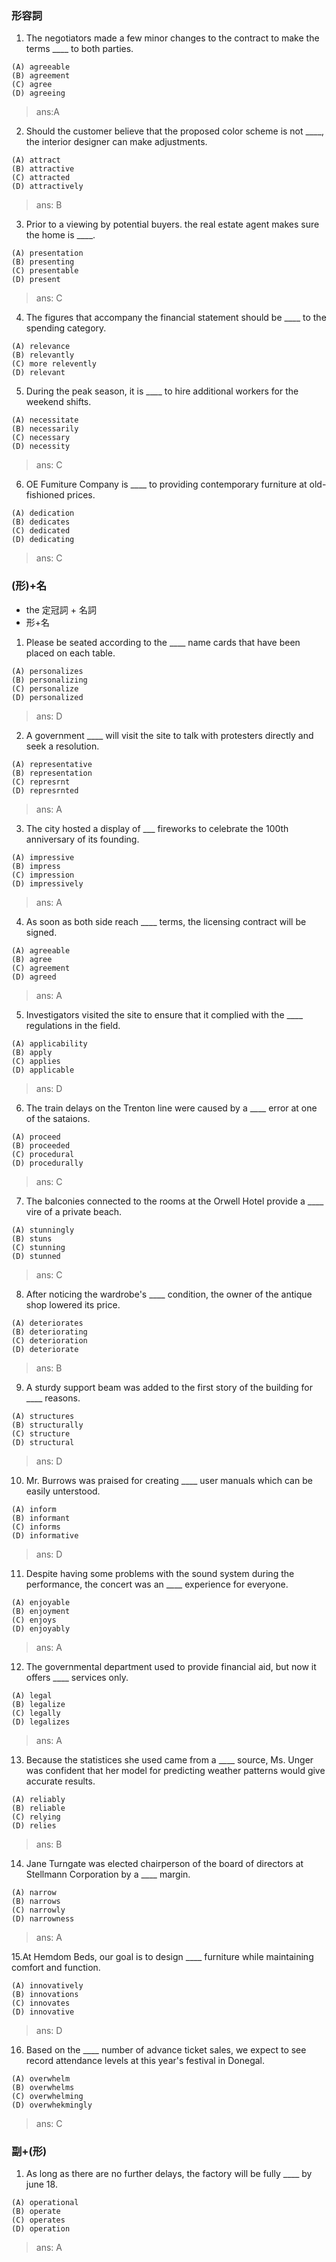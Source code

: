 ### 形容詞
1. The negotiators made a few minor changes to the contract to make the terms ____ to both parties.
```
(A) agreeable
(B) agreement
(C) agree
(D) agreeing
```
> ans:A

2. Should the customer believe that the proposed color scheme is not ____, the interior designer can make adjustments.
```
(A) attract
(B) attractive
(C) attracted
(D) attractively
```
> ans: B

3. Prior to a viewing by potential buyers. the real estate agent makes sure the home is ____.
```
(A) presentation
(B) presenting
(C) presentable
(D) present
```
> ans: C

4. The figures that accompany the financial statement should be ____ to the spending category.
```
(A) relevance
(B) relevantly
(C) more relevently
(D) relevant
```

5. During the peak season, it is ____ to hire additional workers for the weekend shifts.
```
(A) necessitate
(B) necessarily
(C) necessary
(D) necessity
```
> ans: C

6. OE Fumiture Company is ____ to providing contemporary furniture at old-fishioned prices.
```
(A) dedication
(B) dedicates
(C) dedicated
(D) dedicating
```
> ans: C

### (形)+名
- the 定冠詞 + 名詞
- 形+名


1. Please be seated according to the ____ name cards that have been placed on each table.
```
(A) personalizes
(B) personalizing
(C) personalize
(D) personalized
```
> ans: D

2. A government ____ will visit the site to talk with protesters directly and seek a resolution.
```
(A) representative
(B) representation
(C) represrnt
(D) represrnted
```
> ans: A

3. The city hosted a display of ___ fireworks to celebrate the 100th anniversary of its founding.
```
(A) impressive
(B) impress
(C) impression
(D) impressively
```
> ans: A

4. As soon as both side reach ____ terms, the licensing contract will be signed.
```
(A) agreeable
(B) agree
(C) agreement
(D) agreed
```
> ans: A

5. Investigators visited the site to ensure that it complied with the ____ regulations in the field.
```
(A) applicability
(B) apply
(C) applies
(D) applicable
```
> ans: D

6. The train delays on the Trenton line were caused by a ____ error at one of the sataions.
```
(A) proceed
(B) proceeded
(C) procedural
(D) procedurally
```
> ans: C

7. The balconies connected to the rooms at the Orwell Hotel provide a ____ vire of a private beach.
```
(A) stunningly
(B) stuns
(C) stunning
(D) stunned
```
> ans: C

8. After noticing the wardrobe's ____ condition, the owner of the antique shop lowered its price.
```
(A) deteriorates
(B) deteriorating
(C) deterioration
(D) deteriorate
```
> ans: B

9. A sturdy support beam was added to the first story of the building for ____ reasons.
```
(A) structures
(B) structurally
(C) structure
(D) structural
```
> ans: D

10. Mr. Burrows was praised for creating ____ user manuals which can be easily unterstood.
```
(A) inform
(B) informant
(C) informs
(D) informative
```
> ans: D

11. Despite having some problems with the sound system during the performance, the concert was an ____ experience for everyone.
```
(A) enjoyable
(B) enjoyment
(C) enjoys
(D) enjoyably
```
> ans: A

12. The governmental department used to provide financial aid, but now it offers ____ services only.
```
(A) legal
(B) legalize
(C) legally
(D) legalizes
```
> ans: A

13. Because the statistices she used came from a ____ source, Ms. Unger was confident that her model for predicting weather patterns would give accurate results.
```
(A) reliably
(B) reliable
(C) relying
(D) relies
```
> ans: B

14. Jane Turngate was elected chairperson of the board of directors at Stellmann Corporation by a ____ margin.
```
(A) narrow
(B) narrows
(C) narrowly
(D) narrowness
```
> ans: A

15.At Hemdom Beds, our goal is to design ____ furniture while maintaining comfort and function.
```
(A) innovatively
(B) innovations
(C) innovates
(D) innovative
```
> ans: D

16. Based on the ____ number of advance ticket sales, we expect to see record attendance levels at this year's festival in Donegal.
```
(A) overwhelm
(B) overwhelms
(C) overwhelming
(D) overwhekmingly
```
> ans: C

### 副+(形)
1. As long as there are no further delays, the factory will be fully ____ by june 18.
```
(A) operational
(B) operate
(C) operates
(D) operation
```
> ans: A